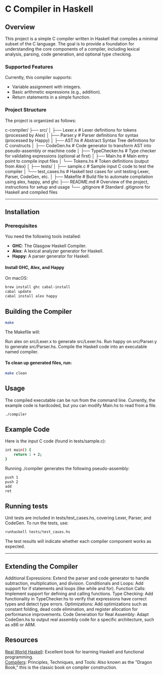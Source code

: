 # C Compiler in Haskell

## Overview

This project is a simple C compiler written in Haskell that compiles a minimal subset of the C language. The goal is to provide a foundation for understanding the core components of a compiler, including lexical analysis, parsing, code generation, and optional type checking.

### Supported Features
Currently, this compiler supports:
- Variable assignment with integers.
- Basic arithmetic expressions (e.g., addition).
- Return statements in a simple function.

### Project Structure
The project is organized as follows:

c-compiler/ ├── src/ │ ├── Lexer.x # Lexer definitions for tokens (processed by Alex) │ ├── Parser.y # Parser definitions for syntax (processed by Happy) │ ├── AST.hs # Abstract Syntax Tree definitions for C constructs │ ├── CodeGen.hs # Code generator to transform AST into pseudo-assembly or machine code │ ├── TypeChecker.hs # Type checker for validating expressions (optional at first) │ ├── Main.hs # Main entry point to compile input files │ └── Tokens.hs # Token definitions (output from Alex) │ ├── tests/ │ ├── sample.c # Sample input C code to test the compiler │ └── test_cases.hs # Haskell test cases for unit testing Lexer, Parser, CodeGen, etc. │ ├── Makefile # Build file to automate compilation using alex, happy, and ghc ├── README.md # Overview of the project, instructions for setup and usage └── .gitignore # Standard .gitignore for Haskell and compiled files

---

## Installation

### Prerequisites
You need the following tools installed:
- **GHC**: The Glasgow Haskell Compiler.
- **Alex**: A lexical analyzer generator for Haskell.
- **Happy**: A parser generator for Haskell.

#### Install GHC, Alex, and Happy
On macOS:

```bash
brew install ghc cabal-install
cabal update
cabal install alex happy
```

## Building the Compiler

```bash
make
```

The Makefile will:

Run alex on src/Lexer.x to generate src/Lexer.hs.
Run happy on src/Parser.y to generate src/Parser.hs.
Compile the Haskell code into an executable named compiler.

#### To clean up generated files, run:

```bash
make clean
```

## Usage

The compiled executable can be run from the command line. Currently, the example code is hardcoded, but you can modify Main.hs to read from a file.

```bash
./compiler
```

## Example Code
Here is the input C code (found in tests/sample.c):

```bash
int main() {
    return 1 + 2;
}
```

Running ./compiler generates the following pseudo-assembly:

```bash
push 1
push 2
add
ret
```

## Running tests

Unit tests are included in tests/test_cases.hs, covering Lexer, Parser, and CodeGen. To run the tests, use:

```bash
runhaskell tests/test_cases.hs
```

The test results will indicate whether each compiler component works as expected.

---

## Extending the Compiler

Additional Expressions: Extend the parser and code generator to handle subtraction, multiplication, and division.
Conditionals and Loops: Add support for if statements and loops (like while and for).
Function Calls: Implement support for defining and calling functions.
Type Checking: Add functionality in TypeChecker.hs to verify that expressions have correct types and detect type errors.
Optimizations: Add optimizations such as constant folding, dead code elimination, and register allocation for performance improvements.
Code Generation for Real Assembly: Adapt CodeGen.hs to output real assembly code for a specific architecture, such as x86 or ARM.

## Resources

<a href="https://book.realworldhaskell.org">Real World Haskell</a>: Excellent book for learning Haskell and functional programming.</br>
<a href="https://en.wikipedia.org/wiki/Compilers:_Principles,_Techniques,_and_Tools">Compilers</a>: Principles, Techniques, and Tools: Also known as the "Dragon Book," this is the classic book on compiler construction.